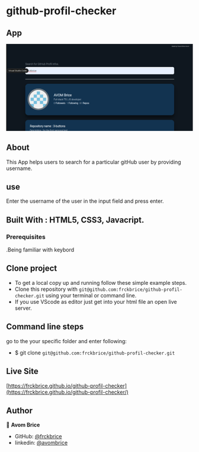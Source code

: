 # github-profil-checker

## App

![home](assets/images/home-page.png)

## About

This App helps users to search for a particular gitHub user by providing username.

## use

Enter the username of the user in the input field and press enter.

## Built With :  HTML5, CSS3, Javacript.

### Prerequisites
.Being familiar with keybord

## Clone project

- To get a local copy up and running follow these simple example steps.
- Clone this repository with `git@github.com:frckbrice/github-profil-checker.git` using your terminal or command line.
-  If you use VScode as editor just get into your html file an open live server.

## Command line steps
go to the your specific folder and enter following:
- $ git clone `git@github.com:frckbrice/github-profil-checker.git`

## Live Site

[https://frckbrice.github.io/github-profil-checker](https://frckbrice.github.io/github-profil-checker/)

## Author

👤 **Avom Brice**

- GitHub: [@frckbrice](https://github.com/frckbrice)
- linkedin: [@avombrice](https://www.linkedin/in/avombrice)






